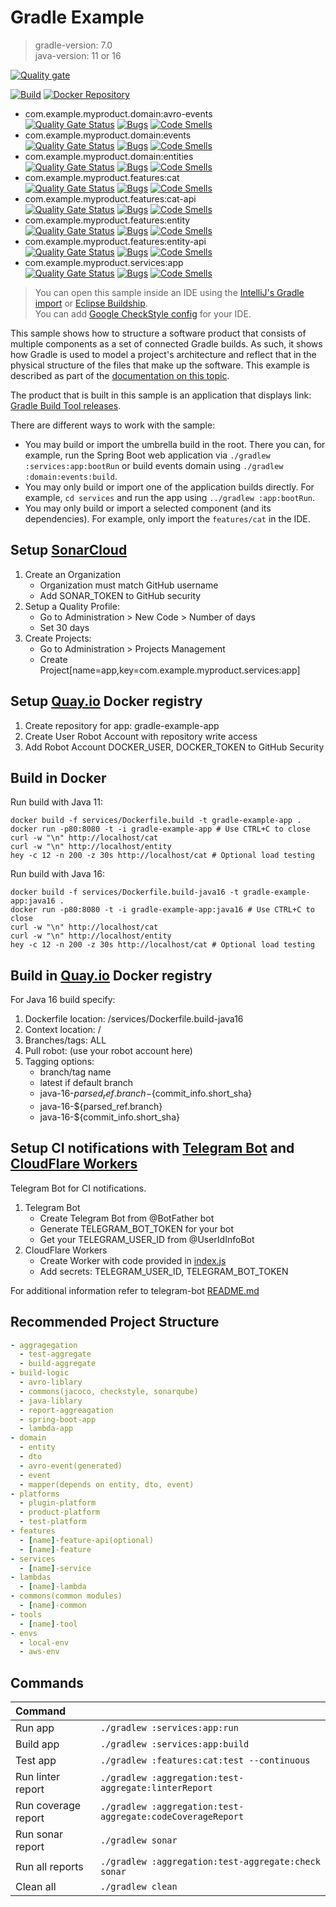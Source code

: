 # Gradle Example
> gradle-version: 7.0  
> java-version: 11 or 16

[![Quality gate](https://sonarcloud.io/api/project_badges/quality_gate?project=com.example.myproduct.services%3Aapp)](https://sonarcloud.io/dashboard?id=com.example.myproduct.services%3Aapp)

[![Build](https://github.com/srcmaxim/gradle-example/actions/workflows/build.yml/badge.svg)](https://github.com/srcmaxim/gradle-example/actions/workflows/build.yml)
[![Docker Repository](https://img.shields.io/badge/docker-latest-brightgreen)](https://quay.io/repository/srcmaxim/gradle-example-app?tab=tags)

- com.example.myproduct.domain:avro-events  
  [![Quality Gate Status](https://sonarcloud.io/api/project_badges/measure?project=com.example.myproduct.domain:avro-events&metric=alert_status)](https://sonarcloud.io/dashboard?id=com.example.myproduct.domain:avro-events)
  [![Bugs](https://sonarcloud.io/api/project_badges/measure?project=com.example.myproduct.domain:avro-events&metric=bugs)](https://sonarcloud.io/dashboard?id=com.example.myproduct.domain:avro-events)
  [![Code Smells](https://sonarcloud.io/api/project_badges/measure?project=com.example.myproduct.domain:avro-events&metric=code_smells)](https://sonarcloud.io/dashboard?id=com.example.myproduct.domain:avro-events)
- com.example.myproduct.domain:events  
  [![Quality Gate Status](https://sonarcloud.io/api/project_badges/measure?project=com.example.myproduct.domain:events&metric=alert_status)](https://sonarcloud.io/dashboard?id=com.example.myproduct.domain:events)
  [![Bugs](https://sonarcloud.io/api/project_badges/measure?project=com.example.myproduct.domain:events&metric=bugs)](https://sonarcloud.io/dashboard?id=com.example.myproduct.domain:events)
  [![Code Smells](https://sonarcloud.io/api/project_badges/measure?project=com.example.myproduct.domain:events&metric=code_smells)](https://sonarcloud.io/dashboard?id=com.example.myproduct.domain:events)
- com.example.myproduct.domain:entities  
  [![Quality Gate Status](https://sonarcloud.io/api/project_badges/measure?project=com.example.myproduct.domain:entities&metric=alert_status)](https://sonarcloud.io/dashboard?id=com.example.myproduct.domain:entities)
  [![Bugs](https://sonarcloud.io/api/project_badges/measure?project=com.example.myproduct.domain:entities&metric=bugs)](https://sonarcloud.io/dashboard?id=com.example.myproduct.domain:entities)
  [![Code Smells](https://sonarcloud.io/api/project_badges/measure?project=com.example.myproduct.domain:entities&metric=code_smells)](https://sonarcloud.io/dashboard?id=com.example.myproduct.domain:entities)
- com.example.myproduct.features:cat  
  [![Quality Gate Status](https://sonarcloud.io/api/project_badges/measure?project=com.example.myproduct.features:cat&metric=alert_status)](https://sonarcloud.io/dashboard?id=com.example.myproduct.features:cat)
  [![Bugs](https://sonarcloud.io/api/project_badges/measure?project=com.example.myproduct.features:cat&metric=bugs)](https://sonarcloud.io/dashboard?id=com.example.myproduct.features:cat)
  [![Code Smells](https://sonarcloud.io/api/project_badges/measure?project=com.example.myproduct.features:cat&metric=code_smells)](https://sonarcloud.io/dashboard?id=com.example.myproduct.features:cat)
- com.example.myproduct.features:cat-api  
  [![Quality Gate Status](https://sonarcloud.io/api/project_badges/measure?project=com.example.myproduct.features:cat-api&metric=alert_status)](https://sonarcloud.io/dashboard?id=com.example.myproduct.features:cat-api)
  [![Bugs](https://sonarcloud.io/api/project_badges/measure?project=com.example.myproduct.features:cat-api&metric=bugs)](https://sonarcloud.io/dashboard?id=com.example.myproduct.features:cat-api)
  [![Code Smells](https://sonarcloud.io/api/project_badges/measure?project=com.example.myproduct.features:cat-api&metric=code_smells)](https://sonarcloud.io/dashboard?id=com.example.myproduct.features:cat-api)
- com.example.myproduct.features:entity  
  [![Quality Gate Status](https://sonarcloud.io/api/project_badges/measure?project=com.example.myproduct.features:entity&metric=alert_status)](https://sonarcloud.io/dashboard?id=com.example.myproduct.features:entity)
  [![Bugs](https://sonarcloud.io/api/project_badges/measure?project=com.example.myproduct.features:entity&metric=bugs)](https://sonarcloud.io/dashboard?id=com.example.myproduct.features:entity)
  [![Code Smells](https://sonarcloud.io/api/project_badges/measure?project=com.example.myproduct.features:entity&metric=code_smells)](https://sonarcloud.io/dashboard?id=com.example.myproduct.features:entity)
- com.example.myproduct.features:entity-api  
  [![Quality Gate Status](https://sonarcloud.io/api/project_badges/measure?project=com.example.myproduct.features:entity-api&metric=alert_status)](https://sonarcloud.io/dashboard?id=com.example.myproduct.features:entity-api)
  [![Bugs](https://sonarcloud.io/api/project_badges/measure?project=com.example.myproduct.features:entity-api&metric=bugs)](https://sonarcloud.io/dashboard?id=com.example.myproduct.features:entity-api)
  [![Code Smells](https://sonarcloud.io/api/project_badges/measure?project=com.example.myproduct.features:entity-api&metric=code_smells)](https://sonarcloud.io/dashboard?id=com.example.myproduct.features:entity-api)
- com.example.myproduct.services:app  
  [![Quality Gate Status](https://sonarcloud.io/api/project_badges/measure?project=com.example.myproduct.services:app&metric=alert_status)](https://sonarcloud.io/dashboard?id=com.example.myproduct.services:app)
  [![Bugs](https://sonarcloud.io/api/project_badges/measure?project=com.example.myproduct.services:app&metric=bugs)](https://sonarcloud.io/dashboard?id=com.example.myproduct.services:app)
  [![Code Smells](https://sonarcloud.io/api/project_badges/measure?project=com.example.myproduct.services:app&metric=code_smells)](https://sonarcloud.io/dashboard?id=com.example.myproduct.services:app)
  

> You can open this sample inside an IDE using the [IntelliJ's Gradle import](https://www.jetbrains.com/help/idea/gradle.html#gradle_import_project_start) or [Eclipse Buildship](https://projects.eclipse.org/projects/tools.buildship).  
> You can add [Google CheckStyle config](build-logic/commons/src/main/resources/StyleSources.md) for your IDE.

This sample shows how to structure a software product that consists of multiple components as a set of connected Gradle builds.
As such, it shows how Gradle is used to model a project's architecture and reflect that in the physical structure of the files that make up the software.
This example is described as part of the [documentation on this topic](https://docs.gradle.org/7.0/userguide/structuring_software_products.html).

The product that is built in this sample is an application that displays link: [Gradle Build Tool releases](https://gradle.org/releases/).

There are different ways to work with the sample:

- You may build or import the umbrella build in the root.
  There you can, for example, run the Spring Boot web application via `./gradlew :services:app:bootRun` or build events domain using `./gradlew :domain:events:build`.
- You may only build or import one of the application builds directly.
  For example, `cd services` and run the app using  `../gradlew :app:bootRun`.
- You may only build or import a selected component (and its dependencies).
  For example, only import the `features/cat` in the IDE.

## Setup [SonarCloud](https://sonarcloud.io/)

1. Create an Organization
   - Organization must match GitHub username
   - Add SONAR_TOKEN to GitHub security 
2. Setup a Quality Profile:
   - Go to Administration > New Code > Number of days
   - Set 30 days
3. Create Projects:
   - Go to Administration > Projects Management
   - Create Project\[name=app,key=com.example.myproduct.services:app]
    
## Setup [Quay.io](https://quay.io) Docker registry

1. Create repository for app: gradle-example-app
2. Create User Robot Account with repository write access
3. Add Robot Account DOCKER_USER, DOCKER_TOKEN to GitHub Security

## Build in Docker

Run build with Java 11:

```
docker build -f services/Dockerfile.build -t gradle-example-app .
docker run -p80:8080 -t -i gradle-example-app # Use CTRL+C to close
curl -w "\n" http://localhost/cat
curl -w "\n" http://localhost/entity
hey -c 12 -n 200 -z 30s http://localhost/cat # Optional load testing
```

Run build with Java 16:

```
docker build -f services/Dockerfile.build-java16 -t gradle-example-app:java16 .
docker run -p80:8080 -t -i gradle-example-app:java16 # Use CTRL+C to close
curl -w "\n" http://localhost/cat
curl -w "\n" http://localhost/entity
hey -c 12 -n 200 -z 30s http://localhost/cat # Optional load testing
```

## Build in [Quay.io](https://quay.io) Docker registry

For Java 16 build specify:

1. Dockerfile location: /services/Dockerfile.build-java16
2. Context location: /
3. Branches/tags: ALL
4. Pull robot: (use your robot account here)
5. Tagging options:
   - branch/tag name
   - latest if default branch
   - java-16-${parsed_ref.branch}-${commit_info.short_sha}
   - java-16-${parsed_ref.branch}
   - java-16-${commit_info.short_sha}
    
## Setup CI notifications with [Telegram Bot](https://telegram.org/blog/bot-revolution) and [CloudFlare Workers](https://workers.cloudflare.com/)

Telegram Bot for CI notifications.

1. Telegram Bot
   - Create Telegram Bot from @BotFather bot
   - Generate TELEGRAM_BOT_TOKEN for your bot
   - Get your TELEGRAM_USER_ID from @UserIdInfoBot
2. CloudFlare Workers
   - Create Worker with code provided in [index.js](/tools/telegram-bot-tool/index.js)
   - Add secrets: TELEGRAM_USER_ID, TELEGRAM_BOT_TOKEN

For additional information refer to telegram-bot [README.md](/tools/telegram-bot-tool/README.md)

## Recommended Project Structure

```yml
- aggragegation
  - test-aggregate
  - build-aggregate
- build-logic
  - avro-liblary
  - commons(jacoco, checkstyle, sonarqube)
  - java-liblary
  - report-aggreagation
  - spring-boot-app
  - lambda-app
- domain
  - entity
  - dto
  - avro-event(generated)
  - event
  - mapper(depends on entity, dto, event)
- platforms
  - plugin-platform
  - product-platform
  - test-platform
- features
  - [name]-feature-api(optional)
  - [name]-feature
- services
  - [name]-service
- lambdas
  - [name]-lambda
- commons(common modules)
  - [name]-common
- tools
  - [name]-tool
- envs
  - local-env
  - aws-env
```

## Commands

|Command||
|:---|---|
|Run app|`./gradlew :services:app:run`
|Build app| `./gradlew :services:app:build`
|Test app|`./gradlew :features:cat:test --continuous`
|Run linter report|`./gradlew :aggregation:test-aggregate:linterReport`
|Run coverage report|`./gradlew :aggregation:test-aggregate:codeCoverageReport`
|Run sonar report|`./gradlew sonar`
|Run all reports|`./gradlew :aggregation:test-aggregate:check sonar`
|Clean all|`./gradlew clean`

